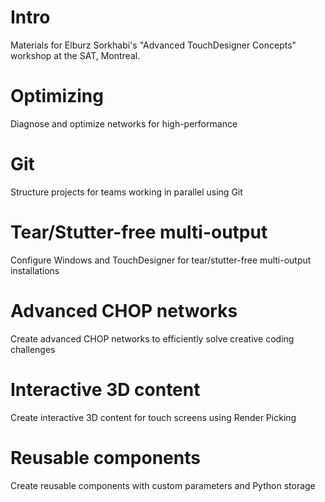 # Intro
Materials for Elburz Sorkhabi's "Advanced TouchDesigner Concepts" workshop at the SAT, Montreal.

# Optimizing
Diagnose and optimize networks for high-performance

# Git
Structure projects for teams working in parallel using Git

# Tear/Stutter-free multi-output
Configure Windows and TouchDesigner for tear/stutter-free multi-output installations

# Advanced CHOP networks
Create advanced CHOP networks to efficiently solve creative coding challenges

# Interactive 3D content
Create interactive 3D content for touch screens using Render Picking

# Reusable components
Create reusable components with custom parameters and Python storage
